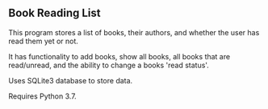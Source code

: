 ## Book Reading List


This program stores a list of books, their authors, and whether the user has read them yet or not. 

It has functionality to add books, show all books, all books that are read/unread, and the ability to change a books 'read status'.

Uses SQLite3 database to store data. 

Requires Python 3.7.